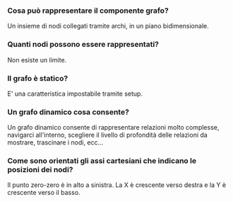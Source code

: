### **Cosa può rappresentare il componente grafo?**

 Un insieme di nodi collegati tramite archi, in un piano bidimensionale.

### **Quanti nodi possono essere rappresentati?**

 Non esiste un limite.

### **Il grafo è statico?**

 E' una caratteristica impostabile tramite setup.

### **Un grafo dinamico cosa consente?**

 Un grafo dinamico consente di rappresentare relazioni molto complesse, navigarci all'interno, scegliere il livello di profondità delle relazioni da mostrare, trascinare i nodi, ecc...

### **Come sono orientati gli assi cartesiani che indicano le posizioni dei nodi?**

 Il punto zero-zero è in alto a sinistra. La X è crescente verso destra e la Y è crescente verso il basso.

